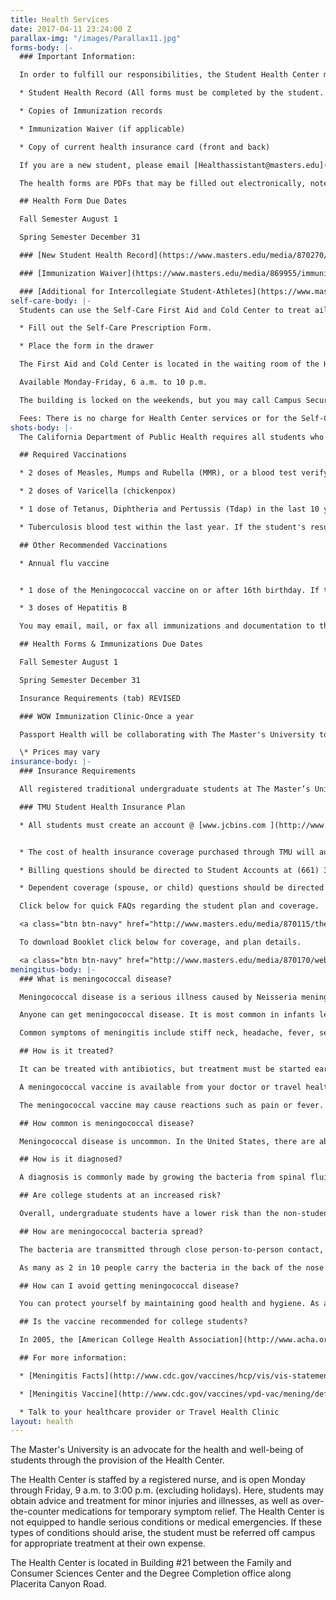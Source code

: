 ```yaml
---
title: Health Services
date: 2017-04-11 23:24:00 Z
parallax-img: "/images/Parallax11.jpg"
forms-body: |-
  ### Important Information:

  In order to fulfill our responsibilities, the Student Health Center must receive certain documentation prior to your enrollment:

  * Student Health Record (All forms must be completed by the student. A parent’s signature is required if the student will NOT be 18 years of age upon entering The Master's University)

  * Copies of Immunization records

  * Immunization Waiver (if applicable)

  * Copy of current health insurance card (front and back)

  If you are a new student, please email [Healthassistant@masters.edu](mailto:Healthassistant@masters.edu) , fax 661-362-2663, or mail signed copies of the Student Health Record with a copy of your immunization records and a copy of your medical insurance card to the Health Center as soon as possible to 21726 PLacerita Canyon Road, Santa Clarita, California 91321.

  The health forms are PDFs that may be filled out electronically, note signatures are required.

  ## Health Form Due Dates

  Fall Semester August 1

  Spring Semester December 31

  ### [New Student Health Record](https://www.masters.edu/media/870270/new-student-health-record-081617.pdf)

  ### [Immunization Waiver](https://www.masters.edu/media/869955/immunization-waiver.pdf)

  ### [Additional for Intercollegiate Student-Athletes](https://www.masters.edu/athletics/athleticslinks/medical-forms/)
self-care-body: |-
  Students can use the Self-Care First Aid and Cold Center to treat ailments such as colds, minor aches and pains, and minor injuries. It is stocked with over-the-counter medications and first aid supplies. Please take only what supplies you need.

  * Fill out the Self-Care Prescription Form.

  * Place the form in the drawer

  The First Aid and Cold Center is located in the waiting room of the Health Center.

  Available Monday-Friday, 6 a.m. to 10 p.m.

  The building is locked on the weekends, but you may call Campus Security at 661-362-2500 to access the building.

  Fees: There is no charge for Health Center services or for the Self-Care First Aid/Cold Center.
shots-body: |-
  The California Department of Public Health requires all students who are enrolled in college to submit proof of immunizations. The documentation should be submitted to The Master's University prior to attendance and must include the month and year that each vaccine was given. The documentation must be an official vaccine record from a medical provider, written in English.

  ## Required Vaccinations

  * 2 doses of Measles, Mumps and Rubella (MMR), or a blood test verifying immunity to MMR. Provide a copy of blood test results if you choose the second option.

  * 2 doses of Varicella (chickenpox)

  * 1 dose of Tetanus, Diphtheria and Pertussis (Tdap) in the last 10 years

  * Tuberculosis blood test within the last year. If the student's result is positive they will need to have a chest x-ray done before admittance. The test takes three days to complete so plan accordingly.

  ## Other Recommended Vaccinations

  * Annual flu vaccine


  * 1 dose of the Meningococcal vaccine on or after 16th birthday. If the student had the first dose before their 16th birthday, they must get another vaccine.

  * 3 doses of Hepatitis B

  You may email, mail, or fax all immunizations and documentation to the Health Center.

  ## Health Forms & Immunizations Due Dates

  Fall Semester August 1

  Spring Semester December 31

  Insurance Requirements (tab) REVISED

  ### WOW Immunization Clinic-Once a year

  Passport Health will be collaborating with The Master's University to provide an immunization clinic for prevention of Meningitis and TB/PPD screening at the University on Saturday, August 20, 2016, 9:00AM-12:00 PM. Cash or charge only.

  \* Prices may vary
insurance-body: |-
  ### Insurance Requirements

  All registered traditional undergraduate students at The Master’s University and Seminary are required to have adequate medical insurance coverage. Therefore, all students are automatically enrolled in TMU-sponsored health insurance provided by JCB Insurance Solutions, underwritten by Guardian Life.

  ### TMU Student Health Insurance Plan

  * All students must create an account @ [www.jcbins.com ](http://www.jcbins.com/) and  [www.studentinsurance.com  ](https://www.studentinsurance.com/schools/?id=1021)to retrieve your online ID card


  * The cost of health insurance coverage purchased through TMU will automatically appear on your tuition statement.

  * Billing questions should be directed to Student Accounts at (661) 362-2237.

  * Dependent coverage (spouse, or child) questions should be directed to JCB Insurance Solutions (661) 320-3036.

  Click below for quick FAQs regarding the student plan and coverage.

  <a class="btn btn-navy" href="http://www.masters.edu/media/870115/the-masters-u-and-seminary-1718-flyer-073117-km-v6-to-client.pdf">TMU Medical Insurance</a>

  To download Booklet click below for coverage, and plan details.

  <a class="btn btn-navy" href="http://www.masters.edu/media/870170/web-final-1718-the-masters-unv-and-seminary-08082017-tg.pdf">TMU Medical Booklet</a>
meningitus-body: |-
  ### What is meningococcal disease?

  Meningococcal disease is a serious illness caused by Neisseria meningitis bacteria. It manifests most commonly as meningitis, an infection of the fluid and membranes of the spinal cord and brain, which can cause brain damage, disability and death if left untreated. Septicemia, an infection of the bloodstream, can also be caused by meningococcal bacteria. Meningitis sometimes results from a viral infection as well.

  Anyone can get meningococcal disease. It is most common in infants less than one year of age and people 16-21 years. College freshmen living in dorms are at an increased risk. About 100 cases occur on college campuses in the U.S. each year, with 5-15 deaths.

  Common symptoms of meningitis include stiff neck, headache, fever, sensitivity to light, sleepiness, confusion and seizures.

  ## How is it treated?

  It can be treated with antibiotics, but treatment must be started early. Despite treatment, 10-15% of meningitis cases are fatal. Another 10-20% cause long-term consequences.

  A meningococcal vaccine is available from your doctor or travel health clinic. It protects against four of the five most common types of meningitis. Vaccine protection lasts 3-5 years and can prevent 50%-70% of cases on college campuses.

  The meningococcal vaccine may cause reactions such as pain or fever. Discuss contraindications and rare but serious side effects with your healthcare provider.

  ## How common is meningococcal disease?

  Meningococcal disease is uncommon. In the United States, there are about 2,500 cases (1-2 cases for every 100,000 people) each year, including 300 to 400 in California. Of 14 million students enrolled in colleges nationwide, approximately 100 are infected with the disease each year.

  ## How is it diagnosed?

  A diagnosis is commonly made by growing the bacteria from spinal fluid or blood. Identifying the bacteria is important for selecting the best antibiotics.

  ## Are college students at an increased risk?

  Overall, undergraduate students have a lower risk than the non-student population (1.4 cases per 100,000 people per year). However, college freshmen living in dormitories have a modestly increased rate (4.6 cases per 100,000 people per year). Reasons for this increase are not fully understood but probably relate to students living in close proximity to one another.

  ## How are meningococcal bacteria spread?

  The bacteria are transmitted through close person-to-person contact, in secretions from the nose and throat. They are not spread by casual contact or by simply breathing the air near an infected person. The bacteria can live outside the body for only a few minutes; so if the germs contaminate a desk or book, they soon die and won't infect a person who touches it later.

  As many as 2 in 10 people carry the bacteria in the back of the nose and throat at any given time, especially in winter. Why only a very small number of those who have the bacteria in their nose and throat develop the disease, while others remain healthy, is not understood.

  ## How can I avoid getting meningococcal disease?

  You can protect yourself by maintaining good health and hygiene. As a general recommendation, you should wash your hands frequently. Avoid sharing materials that make mouth contact, such as eating utensils, bottles, cigarettes or lip balm. Contact a healthcare provider immediately if you are in close contact with someone who is known or suspected to have a meningococcal infection.

  ## Is the vaccine recommended for college students?

  In 2005, the [American College Health Association](http://www.acha.org/) and [Centers for Disease Control](http://www.cdc.gov/) both issued a new recommendation to parents, students and the campus community. This recommendation states that all first year students living in residence halls should be immunized against meningococcal disease. Other college students under the age of 25 who wish to reduce the risk of infection may choose to be vaccinated. The CDC also recommends meningococcal vaccination for adolescents entering high school and pre-adolescents, 11-12 years of age. This was recommended after the new conjugate vaccine was approved by the U.S. Food and Drug Administration.

  ## For more information:

  * [Meningitis Facts](http://www.cdc.gov/vaccines/hcp/vis/vis-statements/mening.html)

  * [Meningitis Vaccine](http://www.cdc.gov/vaccines/vpd-vac/mening/default.htm)

  * Talk to your healthcare provider or Travel Health Clinic
layout: health
---
```


The Master's University is an advocate for the health and well-being of students through the provision of the Health Center.

The Health Center is staffed by a registered nurse, and is open Monday through Friday, 9 a.m. to 3:00 p.m. (excluding holidays). Here, students may obtain advice and treatment for minor injuries and illnesses, as well as over-the-counter medications for temporary symptom relief. The Health Center is not equipped to handle serious conditions or medical emergencies. If these types of conditions should arise, the student must be referred off campus for appropriate treatment at their own expense.

The Health Center is located in Building #21 between the Family and Consumer Sciences Center and the Degree Completion office along Placerita Canyon Road.
